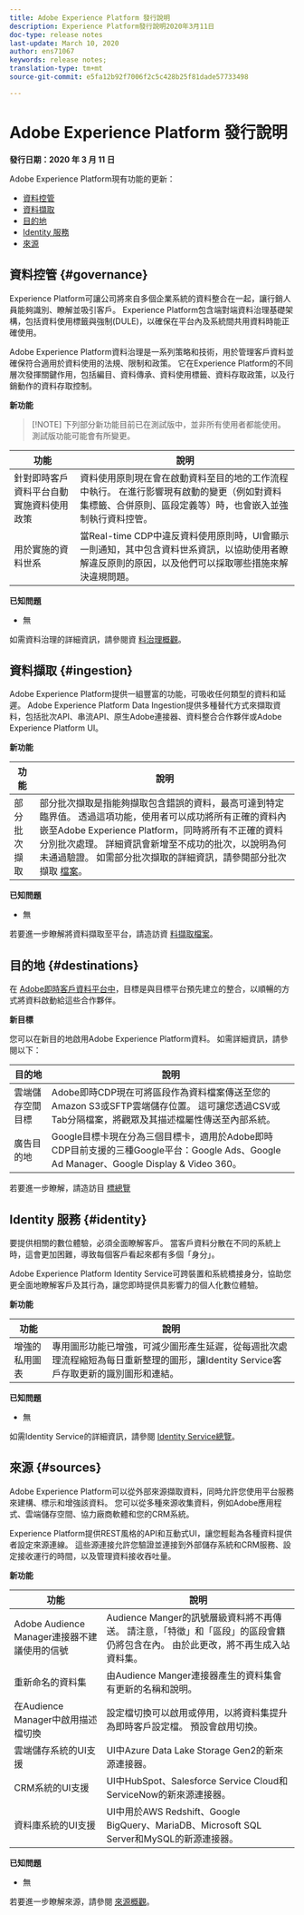 ```yaml
---
title: Adobe Experience Platform 發行說明
description: Experience Platform發行說明2020年3月11日
doc-type: release notes
last-update: March 10, 2020
author: ens71067
keywords: release notes;
translation-type: tm+mt
source-git-commit: e5fa12b92f7006f2c5c428b25f81dade57733498

---
```



# Adobe Experience Platform 發行說明

**發行日期：2020 年 3 月 11 日**

Adobe Experience Platform現有功能的更新：

* [資料控管](#governance)
* [資料擷取](#ingestion)
* [目的地](#destinations)
* [Identity 服務](#identity)
* [來源](#sources)

## 資料控管 {#governance}

Experience Platform可讓公司將來自多個企業系統的資料整合在一起，讓行銷人員能夠識別、瞭解並吸引客戶。 Experience Platform包含端對端資料治理基礎架構，包括資料使用標籤與強制(DULE)，以確保在平台內及系統間共用資料時能正確使用。

Adobe Experience Platform資料治理是一系列策略和技術，用於管理客戶資料並確保符合適用於資料使用的法規、限制和政策。 它在Experience Platform的不同層次發揮關鍵作用，包括編目、資料傳承、資料使用標籤、資料存取政策，以及行銷動作的資料存取控制。

**新功能**

>[!NOTE] 下列部分新功能目前已在測試版中，並非所有使用者都能使用。 測試版功能可能會有所變更。

| 功能 | 說明 |
| ------- | ----------- |
| 針對即時客戶資料平台自動實施資料使用政策 | 資料使用原則現在會在啟動資料至目的地的工作流程中執行。 在進行影響現有啟動的變更（例如對資料集標籤、合併原則、區段定義等）時，也會嵌入並強制執行資料控管。 |
| 用於實施的資料世系 | 當Real-time CDP中違反資料使用原則時，UI會顯示一則通知，其中包含資料世系資訊，以協助使用者瞭解違反原則的原因，以及他們可以採取哪些措施來解決違規問題。 |


**已知問題**

* 無

如需資料治理的詳細資訊，請參閱資 [料治理概觀](../../data-governance/home.md)。

## 資料擷取 {#ingestion}

Adobe Experience Platform提供一組豐富的功能，可吸收任何類型的資料和延遲。 Adobe Experience Platform Data Ingestion提供多種替代方式來擷取資料，包括批次API、串流API、原生Adobe連接器、資料整合合作夥伴或Adobe Experience Platform UI。

**新功能**

| 功能 | 說明 |
|------- | -----------|
| 部分批次擷取 | 部分批次擷取是指能夠擷取包含錯誤的資料，最高可達到特定臨界值。 透過這項功能，使用者可以成功將所有正確的資料內嵌至Adobe Experience Platform，同時將所有不正確的資料分別批次處理。 詳細資訊會新增至不成功的批次，以說明為何未通過驗證。 如需部分批次擷取的詳細資訊，請參閱部分批次擷取 [檔案](../../ingestion/batch-ingestion/partial.md)。 |

**已知問題**

* 無

若要進一步瞭解將資料擷取至平台，請造訪資 [料擷取檔案](../../ingestion/home.md)。


## 目的地 {#destinations}

在 [Adobe即時客戶資料平台中](../../rtcdp/overview.md)，目標是與目標平台預先建立的整合，以順暢的方式將資料啟動給這些合作夥伴。

**新目標**

您可以在新目的地啟用Adobe Experience Platform資料。 如需詳細資訊，請參閱以下：

| 目的地 | 說明 |
|--- | ---|
| 雲端儲存空間目標 | Adobe即時CDP現在可將區段作為資料檔案傳送至您的Amazon S3或SFTP雲端儲存位置。 這可讓您透過CSV或Tab分隔檔案，將觀眾及其描述檔屬性傳送至內部系統。 |
| 廣告目的地 | Google目標卡現在分為三個目標卡，適用於Adobe即時CDP目前支援的三種Google平台：Google Ads、Google Ad Manager、Google Display &amp; Video 360。 |

若要進一步瞭解，請造訪目 [標總覽](../../rtcdp/destinations/destinations-overview.md)

## Identity 服務 {#identity}

要提供相關的數位體驗，必須全面瞭解客戶。 當客戶資料分散在不同的系統上時，這會更加困難，導致每個客戶看起來都有多個「身分」。

Adobe Experience Platform Identity Service可跨裝置和系統橋接身分，協助您更全面地瞭解客戶及其行為，讓您即時提供具影響力的個人化數位體驗。

**新功能**

| 功能 | 說明 |
| ------- | ----------- |
| 增強的私用圖表 | 專用圖形功能已增強，可減少圖形產生延遲，從每週批次處理流程縮短為每日重新整理的圖形，讓Identity Service客戶存取更新的識別圖形和連結。 |

**已知問題**

* 無

如需Identity Service的詳細資訊，請參閱 [Identity Service總覽](../../identity-service/home.md)。

## 來源 {#sources}

Adobe Experience Platform可以從外部來源擷取資料，同時允許您使用平台服務來建構、標示和增強該資料。 您可以從多種來源收集資料，例如Adobe應用程式、雲端儲存空間、協力廠商軟體和您的CRM系統。

Experience Platform提供REST風格的API和互動式UI，讓您輕鬆為各種資料提供者設定來源連線。 這些源連接允許您驗證並連接到外部儲存系統和CRM服務、設定接收運行的時間，以及管理資料接收吞吐量。

**新功能**

| 功能 | 說明 |
| ------- | ----------- |
| Adobe Audience Manager連接器不建議使用的信號 | Audience Manger的訊號層級資料將不再傳送。 請注意，「特徵」和「區段」的區段會籍仍將包含在內。 由於此更改，將不再生成入站資料集。 |
| 重新命名的資料集 | 由Audience Manger連接器產生的資料集會有更新的名稱和說明。 |
| 在Audience Manager中啟用描述檔切換 | 設定檔切換可以啟用或停用，以將資料集提升為即時客戶設定檔。 預設會啟用切換。 |
| 雲端儲存系統的UI支援 | UI中Azure Data Lake Storage Gen2的新來源連接器。 |
| CRM系統的UI支援 | UI中HubSpot、Salesforce Service Cloud和ServiceNow的新來源連接器。 |
| 資料庫系統的UI支援 | UI中用於AWS Redshift、Google BigQuery、MariaDB、Microsoft SQL Server和MySQL的新源連接器。 |

**已知問題**

* 無

若要進一步瞭解來源，請參閱 [來源概觀](../../sources/home.md)。